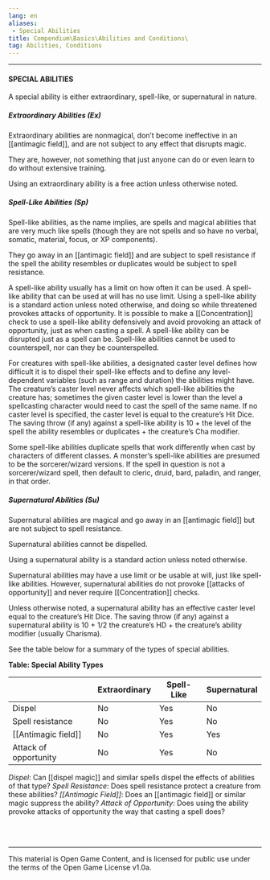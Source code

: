 ```yaml
---
lang: en
aliases:
 - Special Abilities
title: Compendium\Basics\Abilities and Conditions\
tag: Abilities, Conditions
---
```


---
#### SPECIAL ABILITIES


A special ability is either extraordinary, spell-like, or supernatural in nature.

##### Extraordinary Abilities (Ex)

Extraordinary abilities are nonmagical, don’t become ineffective in an [[antimagic field]], and are not subject to any effect that disrupts magic. 

They are, however, not something that just anyone can do or even learn to do without extensive training. 

Using an extraordinary ability is a free action unless otherwise noted.

##### Spell-Like Abilities (Sp)

Spell-like abilities, as the name implies, are spells and magical abilities that are very much like spells (though they are not spells and so have no verbal, somatic, material, focus, or XP components). 

They go away in an [[antimagic field]] and are subject to spell resistance if the spell the ability resembles or duplicates would be subject to spell resistance.

A spell-like ability usually has a limit on how often it can be used. A spell-like ability that can be used at will has no use limit. Using a spell-like ability is a standard action unless noted otherwise, and doing so while threatened provokes attacks of opportunity. It is possible to make a [[Concentration]] check to use a spell-like ability defensively and avoid provoking an attack of opportunity, just as when casting a spell. A spell-like ability can be disrupted just as a spell can be. Spell-like abilities cannot be used to counterspell, nor can they be counterspelled.

For creatures with spell-like abilities, a designated caster level defines how difficult it is to dispel their spell-like effects and to define any level-dependent variables (such as range and duration) the abilities might have. The creature’s caster level never affects which spell-like abilities the creature has; sometimes the given caster level is lower than the level a spellcasting character would need to cast the spell of the same name. If no caster level is specified, the caster level is equal to the creature’s Hit Dice. The saving throw (if any) against a spell-like ability is 10 + the level of the spell the ability resembles or duplicates + the creature’s Cha modifier.

Some spell-like abilities duplicate spells that work differently when cast by characters of different classes. A monster’s spell-like abilities are presumed to be the sorcerer/wizard versions. If the spell in question is not a sorcerer/wizard spell, then default to cleric, druid, bard, paladin, and ranger, in that order.

##### Supernatural Abilities (Su)

Supernatural abilities are magical and go away in an [[antimagic field]] but are not subject to spell resistance. 

Supernatural abilities cannot be dispelled. 

Using a supernatural ability is a standard action unless noted otherwise.

Supernatural abilities may have a use limit or be usable at will, just like spell-like abilities. However, supernatural abilities do not provoke [[attacks of opportunity]] and never require [[Concentration]] checks. 

Unless otherwise noted, a supernatural ability has an effective caster level equal to the creature’s Hit Dice. The saving throw (if any) against a supernatural ability is 10 + 1/2 the creature’s HD + the creature’s ability modifier (usually Charisma).

See the table below for a summary of the types of special abilities.

**Table: Special Ability Types**

||Extraordinary|Spell-Like|Supernatural|
|---|---|---|---|
|Dispel|No|Yes|No|
|Spell resistance|No|Yes|No|
|[[Antimagic field]]|No|Yes|Yes|
|Attack of opportunity|No|Yes|No|
_Dispel_: Can [[dispel magic]] and similar spells dispel the effects of abilities of that type?
_Spell Resistance_: Does spell resistance protect a creature from these abilities?
_[[Antimagic Field]]_: Does an [[antimagic field]] or similar magic suppress the ability?
_Attack of Opportunity_: Does using the ability provoke attacks of opportunity the way that casting a spell does?


<br><br>

---

This material is Open Game Content, and is licensed for public use under the terms of the Open Game License v1.0a.
